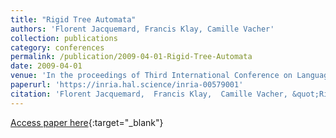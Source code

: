 ```yaml
---
title: "Rigid Tree Automata"
authors: 'Florent Jacquemard, Francis Klay, Camille Vacher'
collection: publications
category: conferences
permalink: /publication/2009-04-01-Rigid-Tree-Automata
date: 2009-04-01
venue: 'In the proceedings of Third International Conference on Language and Automata Theory and Applications, Springer LNCS  vol 5457'
paperurl: 'https://inria.hal.science/inria-00579001'
citation: 'Florent Jacquemard,  Francis Klay,  Camille Vacher, &quot;Rigid Tree Automata&quot; In the proceedings of Third International Conference on Language and Automata Theory and Applications, Springer LNCS 5457, 2009.'
---
```

[Access paper here](https://doi.org/10.1007/978-3-642-00982-2_38){:target="_blank"}
